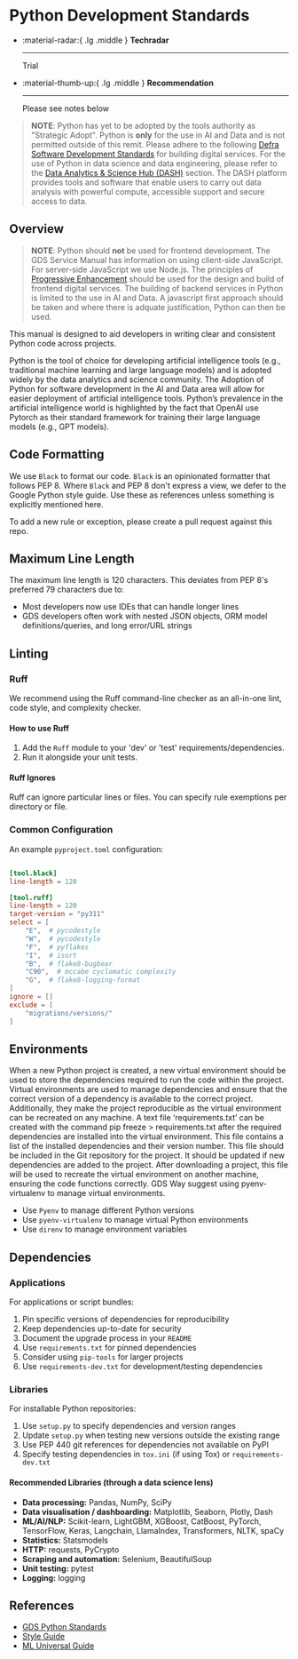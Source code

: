 # Python Development Standards

<div class="grid cards" markdown>

-   :material-radar:{ .lg .middle } __Techradar__

    ---

    Trial

-   :material-thumb-up:{ .lg .middle } __Recommendation__

    ---

    Please see notes below

</div>

> **NOTE**: Python has yet to be adopted by the tools authority as "Strategic Adopt". Python is **only** for the use in AI and Data and is not permitted outside of this remit. Please adhere to the following [Defra Software Development Standards](https://defra.github.io/software-development-standards/) for building digital services. For the use of Python in data science and data engineering, please refer to the [Data Analytics & Science Hub (DASH)](../data/dash.md) section. The DASH platform provides tools and software that enable users to carry out data analysis with powerful compute, accessible support and secure access to data.

## Overview

> **NOTE**:
> Python should **not** be used for frontend development. The GDS Service Manual has information on using client-side JavaScript. For server-side JavaScript we use Node.js. The principles of [Progressive Enhancement](https://www.gov.uk/service-manual/technology/using-progressive-enhancement) should be used for the design and build of frontend digital services. The building of backend services in Python is limited to the use in AI and Data. A javascript first approach should be taken and where there is adquate justification, Python can then be used.


This manual is designed to aid developers in writing clear and consistent Python code across projects.

Python is the tool of choice for developing artificial intelligence tools (e.g., traditional machine learning and large language models) and is adopted widely by the data analytics and science community. The Adoption of Python for software development in the AI and Data area will allow for easier deployment of artificial intelligence tools. Python’s prevalence in the artificial intelligence world is highlighted by the fact that OpenAI use Pytorch as their standard framework for training their large language models (e.g., GPT models).

## Code Formatting

We use `Black` to format our code. `Black` is an opinionated formatter that follows PEP 8. Where `Black` and PEP 8 don't express a view, we defer to the Google Python style guide. Use these as references unless something is explicitly mentioned here.

To add a new rule or exception, please create a pull request against this repo.

## Maximum Line Length

The maximum line length is 120 characters. This deviates from PEP 8's preferred 79 characters due to:

- Most developers now use IDEs that can handle longer lines
- GDS developers often work with nested JSON objects, ORM model definitions/queries, and long error/URL strings

## Linting

### Ruff

We recommend using the Ruff command-line checker as an all-in-one lint, code style, and complexity checker.

#### How to use Ruff

1. Add the `Ruff` module to your 'dev' or 'test' requirements/dependencies.
2. Run it alongside your unit tests.

#### Ruff Ignores

Ruff can ignore particular lines or files. You can specify rule exemptions per directory or file.

### Common Configuration

An example `pyproject.toml` configuration:

``` toml title="pyproject.toml" linenums="1"

[tool.black]
line-length = 120

[tool.ruff]
line-length = 120
target-version = "py311"
select = [
    "E",  # pycodestyle
    "W",  # pycodestyle
    "F",  # pyflakes
    "I",  # isort
    "B",  # flake8-bugbear
    "C90",  # mccabe cyclomatic complexity
    "G",  # flake8-logging-format
]
ignore = []
exclude = [
    "migrations/versions/"
]
```

## Environments

When a new Python project is created, a new virtual environment should be used to store the dependencies required to run the code within the project. Virtual environments are used to manage dependencies and ensure that the correct version of a dependency is available to the correct project. Additionally, they make the project reproducible as the virtual environment can be recreated on any machine. A text file ‘requirements.txt’ can be created with the command pip freeze > requirements.txt after the required dependencies are installed into the virtual environment. This file contains a list of the installed dependencies and their version number. This file should be included in the Git repository for the project. It should be updated if new dependencies are added to the project. After downloading a project, this file will be used to recreate the virtual environment on another machine, ensuring the code functions correctly. GDS Way suggest using pyenv-virtualenv to manage virtual environments.

- Use `Pyenv` to manage different Python versions
- Use `pyenv-virtualenv` to manage virtual Python environments
- Use `direnv` to manage environment variables

## Dependencies

### Applications

For applications or script bundles:

1. Pin specific versions of dependencies for reproducibility
2. Keep dependencies up-to-date for security
3. Document the upgrade process in your `README`
4. Use `requirements.txt` for pinned dependencies
5. Consider using `pip-tools` for larger projects
6. Use `requirements-dev.txt` for development/testing dependencies

### Libraries

For installable Python repositories:

1. Use `setup.py` to specify dependencies and version ranges
2. Update `setup.py` when testing new versions outside the existing range
3. Use PEP 440 git references for dependencies not available on PyPI
4. Specify testing dependencies in `tox.ini` (if using Tox) or `requirements-dev.txt`

#### Recommended Libraries (through a data science lens)

- **Data processing:** Pandas, NumPy, SciPy
- **Data visualisation / dashboarding:** Matplotlib, Seaborn, Plotly, Dash  
- **ML/AI/NLP:** Scikit-learn, LightGBM, XGBoost, CatBoost, PyTorch, TensorFlow, Keras, Langchain, LlamaIndex, Transformers, NLTK, spaCy
- **Statistics:** Statsmodels
- **HTTP:** requests, PyCrypto
- **Scraping and automation:** Selenium, BeautifulSoup
- **Unit testing:** pytest
- **Logging:** logging

## References

- [GDS Python Standards](https://gds-way.digital.cabinet-office.gov.uk/manuals/programming-languages/python/python.html#python-style-guide)
- [Style Guide](https://google.github.io/styleguide/pyguide.html)
- [ML Universal Guide](https://developers.google.com/machine-learning/guides)